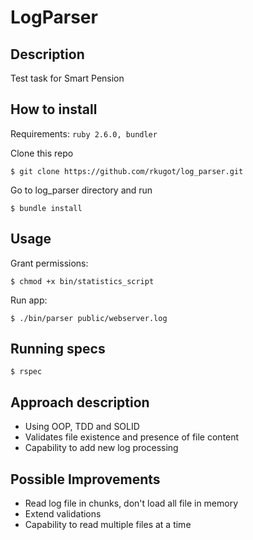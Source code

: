 # LogParser

## Description
Test task for Smart Pension

## How to install

Requirements: `ruby 2.6.0, bundler`

Clone this repo
```
$ git clone https://github.com/rkugot/log_parser.git
```
Go to log_parser directory and run
```
$ bundle install
```

## Usage
Grant permissions:
```
$ chmod +x bin/statistics_script
```
Run app:
```
$ ./bin/parser public/webserver.log
```

## Running specs
```
$ rspec
```

## Approach description
- Using OOP, TDD and SOLID
- Validates file existence and presence of file content
- Capability to add new log processing

## Possible Improvements
 - Read log file in chunks, don't load all file in memory
 - Extend validations
 - Capability to read multiple files at a time
